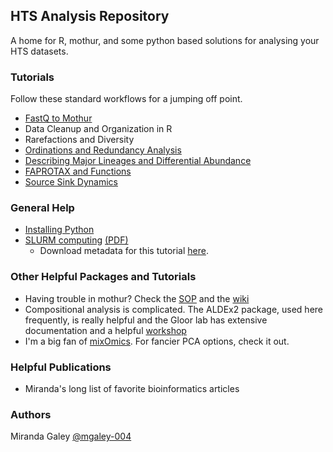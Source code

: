## HTS Analysis Repository

A home for R, mothur, and some python based solutions for analysing your HTS datasets.

### Tutorials

Follow these standard workflows for a jumping off point.

- [FastQ to Mothur](https://mgaley-004.github.io/MiSeq-Analysis/Tutorials/fastQ2Mothur.html)
- Data Cleanup and Organization in R
- Rarefactions and Diversity
- [Ordinations and Redundancy Analysis](https://mgaley-004.github.io/MiSeq-Analysis/Tutorials/ordinationRDA.html)
- [Describing Major Lineages and Differential Abundance](https://mgaley-004.github.io/MiSeq-Analysis/Tutorials/MajorTaxonomicGroups.html)
- [FAPROTAX and Functions](https://mgaley-004.github.io/MiSeq-Analysis/Tutorials/faprotax_demo.html)
- [Source Sink Dynamics](https://mgaley-004.github.io/MiSeq-Analysis/Tutorials/SourceSink.html)


### General Help

- [Installing Python](https://mgaley-004.github.io/MiSeq-Analysis/Help/Python.html)
- [SLURM computing](https://mgaley-004.github.io/MiSeq-Analysis/Tutorials/SLURM/SlurmTransition.html) [(PDF)](https://mgaley-004.github.io/MiSeq-Analysis/Help/meeting121820.pdf)
    - Download metadata for this tutorial [here](https://github.com/mgaley-004/MiSeq-Analysis/tree/main/Help).

### Other Helpful Packages and Tutorials

- Having trouble in mothur? Check the [SOP](https://mothur.org/wiki/miseq_sop/) and the [wiki](https://mothur.org/wiki/mothur_manual/)
- Compositional analysis is complicated. The ALDEx2 package, used here frequently, is really helpful and the Gloor lab has extensive documentation and a helpful [workshop](https://github.com/ggloor/CoDa_microbiome_tutorial/wiki)
- I'm a big fan of [mixOmics](http://mixomics.org/). For fancier PCA options, check it out.


### Helpful Publications

- Miranda's long list of favorite bioinformatics articles

### Authors
Miranda Galey [@mgaley-004](https://github.com/mgaley-004/)
